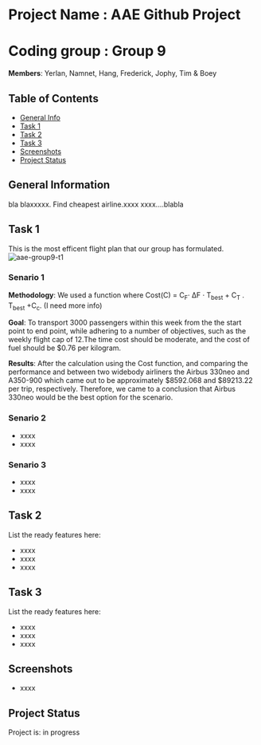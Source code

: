 
# Project Name : AAE Github Project


# Coding group : Group 9 

>
**Members**: Yerlan, Namnet, Hang, Frederick, Jophy, Tim & Boey


## Table of Contents
* [General Info](#general-information)
* [Task 1](#task-1)
* [Task 2](#task-2)
* [Task 3](#task-3)
* [Screenshots](#screenshots)
* [Project Status](#project-status)


## General Information

bla blaxxxxx. Find cheapest airline.xxxx xxxx....blabla


## Task 1
This is the most efficent flight plan that our group has formulated.
![aae-group9-t1](https://user-images.githubusercontent.com/116061877/199170954-d8a1ef5b-f931-48d7-8652-bfb87ee3e0df.jpg)

### Senario 1
**Methodology**: We used a function where Cost(C) = C<sub>F</sub>· ΔF · T<sub>best</sub> + C<sub>T</sub> . T<sub>best</sub> +C<sub>c</sub>.  (I need more info)

**Goal**: To transport 3000 passengers within this week from the the start point to end point, while adhering to a number of objectives, such as the weekly flight cap of 12.The time cost should be moderate, and the cost of fuel should be $0.76 per kilogram.

**Results**: After the calculation using the Cost function, and comparing the performance and between two widebody airliners the Airbus 330neo and A350-900 which came out to be approximately $8592.068 and $89213.22 per trip, respectively. Therefore, we came to a conclusion that Airbus 330neo would be the best option for the scenario.

### Senario 2
- xxxx
- xxxx

### Senario 3
- xxxx
- xxxx


## Task 2
List the ready features here:
- xxxx
- xxxx
- xxxx


## Task 3
List the ready features here:
- xxxx
- xxxx
- xxxx


## Screenshots
- xxxx

## Project Status
Project is: in progress

